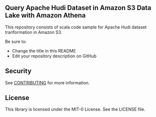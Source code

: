 ## Query Apache Hudi Dataset in Amazon S3 Data Lake with Amazon Athena

This repository consists of scala code sample for Apache Hudi dataset tranformation in Amazon S3.

Be sure to:

* Change the title in this README
* Edit your repository description on GitHub

## Security

See [CONTRIBUTING](CONTRIBUTING.md#security-issue-notifications) for more information.

## License

This library is licensed under the MIT-0 License. See the LICENSE file.

